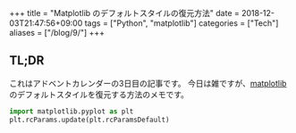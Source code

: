 +++
title = "Matplotlib のデフォルトスタイルの復元方法"
date = 2018-12-03T21:47:56+09:00
tags = ["Python", "matplotlib"]
categories = ["Tech"]
aliases = ["/blog/9/"]
+++

## TL;DR

これはアドベントカレンダーの3日目の記事です。
今日は雑ですが、[matplotlib](https://matplotlib.org/) のデフォルトスタイルを復元する方法のメモです。

```python
import matplotlib.pyplot as plt
plt.rcParams.update(plt.rcParamsDefault)
```
